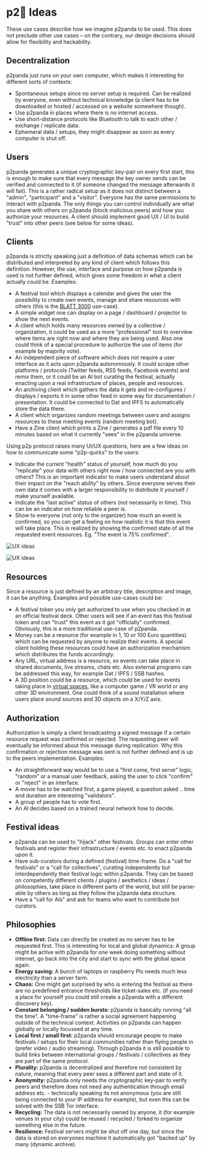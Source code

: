 # p2:panda_face: Ideas

These use cases describe how we imagine p2panda to be used. This does not preclude other use cases – on the contrary, our design decisions should allow for flexibility and hackability.

## Decentralization

p2panda just runs on your own computer, which makes it interesting for different sorts of contexts:

- Spontaneous setups since no server setup is required. Can be realized by everyone, even without technical knowledge (a client has to be downloaded or hosted / accessed on a website somewhere though).
- Use p2panda in places where there is no internet access.
- Use short-distance protocols like Bluetooth to talk to each other / exchange / replicate data.
- Ephemeral data / setups, they might disappear as soon as every computer is shut off.

## Users

p2panda generates a unique cryptographic key-pair on every first start, this is enough to make sure that every message the key owner sends can be verified and connected to it (if someone changed the message afterwards it will fail). This is a rather radical setup as it does not distinct between a "admin", "participant" and a "visitor". Everyone has the same permissions to interact with p2panda. The only things you can control individually are what you share with others on p2panda (block malicious peers) and how you authorize your resources. A client should implement good UX / UI to build "trust" into other peers (see below for some ideas).

## Clients

p2panda is strictly speaking just a definition of data schemas which can be distributed and interpreted by any kind of client which follows this definition. However, the use, interface and purpose on how p2panda is used is not further defined, which gives some freedom in what a client actually could be. Examples:

- A festival tool which displays a calendar and gives the user the possibility to create own events, manage and share resources with others (this is the [BLATT 3000](https://hoffnung3000.de) use-case).
- A simple widget one can display on a page / dashboard / projector to show the next events.
- A client which holds many resources owned by a collective / organization, it could be used as a more "professional" tool to overview where items are right now and where they are being used. Also one could think of a special procedure to authorize the use of items (for example by majority vote).
- An independent piece of software which does not require a user interface as it acts upon p2panda autonomously. It could scrape other platforms / protocols (Twitter feeds, RSS feeds, Facebook events) and remix them, or it could be an AI bot curating the festival, actually enacting upon a real infrastructure of places, people and resources.
- An archiving client which gathers the data it gets and re-configures / displays / exports it in some other feed in some way for documentation / presentation. It could be connected to Dat and IPFS to automatically store the data there.
- A client which organizes random meetings between users and assigns resources to these meeting events (random meeting bot).
- Have a Zine client which prints a Zine / generates a pdf file every 10 minutes based on what it currently "sees" in the p2panda universe.

Using p2p protocol raises many UI/UX questions, here are a few ideas on how to communicate some "p2p-quirks" to the users:

- Indicate the current "health" status of yourself, how much do you "replicate" your data with others right now / how connected are you with others? This is an important indicator to make users understand about their impact on the "reach ability" by others. Since everyone serves their own data it comes with a larger responsibility to distribute it yourself / make yourself available.
- Indicate the "last active" status of others (not necessarily in time). This can be an indicator on how reliable a peer is.
- Show to everyone (not only to the organizer) how much an event is confirmed, so you can get a feeling on how realistic it is that this event will take place. This is realized by showing the confirmed state of all the requested event resources. Eg. "The event is 75% confirmed".

![UX ideas](https://raw.githubusercontent.com/p2panda/design-document/master/images/client.jpg)

![UX ideas](https://raw.githubusercontent.com/p2panda/design-document/master/images/client-pro.jpg)

## Resources

Since a resource is just defined by an arbitrary title, description and image, it can be anything. Examples and possible use-cases could be:

- A festival token you only get authorized to use when you checked in at an official festival deck. Other users will see if an event has this festival token and can "trust" this event as it got "officially" confirmed. Obviously, this is a more traditional use-case of p2panda.
- Money can be a resource (for example in 1, 10 or 100 Euro quantities) which can be requested by anyone to realize their events. A special client holding these resources could have an authorization mechanism which distributes the funds accordingly.
- Any URL, virtual address is a resource, so events can take place in shared documents, live streams, chats etc. Also external programs can be addressed this way, for example Dat / IPFS / SSB hashes.
- A 3D position could be a resource, which could be used for events taking place in [virtual spaces](https://github.com/RangerMauve/local-first-cyberspace), like a computer game / VR world or any other 3D environment. One could think of a sound installation where users place sound sources and 3D objects on a X/Y/Z axis.

## Authorization

Authorization is simply a client broadcasting a signed message if a certain resource request was confirmed or rejected. The requesting peer will eventually be informed about this message during replication. Why this confirmation or rejection message was sent is not further defined and is up to the peers implementation. Examples:

- An straightforward way would be to use a "first come, first serve" logic, "random" or a manual user feedback, asking the user to click "confirm" or "reject" in an interface.
- A movie has to be watched first, a game played, a question asked .. time and duration are interesting "validators".
- A group of people has to vote first.
- An AI decides based on a trained neural network how to decide.

## Festival ideas

- p2panda can be used to "hijack" other festivals. Groups can enter other festivals and register their infrastructure / events etc. to enact p2panda upon it.
- Have sub-curators during a defined (festival) time-frame. Do a "call for festivals" or a "call for collectives", curating independently but interdependently their festival logic within p2panda. They can be based on competently different clients / plugins / aesthetics / ideas / philosophies, take place in different parts of the world, but still be parse-able by others as long as they follow the p2panda data structure.
- Have a "call for AIs" and ask for teams who want to contribute bot curators.

## Philosophies

- **Offline first:** Data can directly be created as no server has to be requested first. This is interesting for local and global dynamics: A group might be active with p2panda for one week doing something without internet, go back into the city and start to sync with the global space again.
- **Energy saving:** A bunch of laptops or raspberry PIs needs much less electricity than a server farm.
- **Chaos:** One might get surprised by who is entering the festival as there are no predefined entrance thresholds like ticket-sales etc. (if you need a place for yourself you could still create a p2panda with a different discovery key).
- **Constant belonging / sudden bursts:** p2panda is basically running "all the time". A "time-frame" is rather a social agreement happening outside of the technical context. Activities on p2panda can happen globally or locally focussed at any time.
- **Local first / small first:** p2panda should encourage people to make festivals / setups for their local communities rather than flying people in (prefer video / audio streaming). Through p2panda it is still possible to build links between international groups / festivals / collectives as they are part of the same protocol.
- **Plurality:** p2panda is decentralized and therefore not consistent by nature, meaning that every peer sees a different part and state of it.
- **Anonymity:** p2panda only needs the cryptographic key-pair to verify peers and therefore does not need any authentication through email address etc. - technically speaking its not anonymous (you are still being connected to your IP address for example), but even this can be solved with the SSB Tor interface.
- **Recycling:** The data is not necessarily owned by anyone, it (for example venues in your city) could be reused / recycled / forked to organize something else in the future.
- **Resilience:** Festival servers might be shut off one day, but since the data is stored on everyones machine it automatically got "backed up" by many (dynamic archive).

